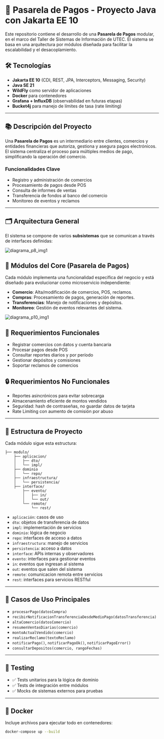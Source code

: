 # 🧾 Pasarela de Pagos - Proyecto Java con Jakarta EE 10

Este repositorio contiene el desarrollo de una **Pasarela de Pagos** modular, en el marco del Taller de Sistemas de Información de UTEC. El sistema se basa en una arquitectura por módulos diseñada para facilitar la escalabilidad y el desacoplamiento.

## 🛠️ Tecnologías

- **Jakarta EE 10** (CDI, REST, JPA, Interceptors, Messaging, Security)
- **Java SE 21**
- **WildFly** como servidor de aplicaciones
- **Docker** para contenedores
- **Grafana + InfluxDB** (observabilidad en futuras etapas)
- **Bucket4j** para manejo de límites de tasa (rate limiting)

---

## 📚 Descripción del Proyecto

Una **Pasarela de Pagos** es un intermediario entre clientes, comercios y entidades financieras que autoriza, gestiona y asegura pagos electrónicos. El sistema centraliza el proceso para múltiples medios de pago, simplificando la operación del comercio.

### Funcionalidades Clave

- Registro y administración de comercios
- Procesamiento de pagos desde POS
- Consulta de informes de ventas
- Transferencia de fondos al banco del comercio
- Monitoreo de eventos y reclamos

---

## 🗂️ Arquitectura General

El sistema se compone de varios **subsistemas** que se comunican a través de interfaces definidas:

![diagrama_p8_img1](https://github.com/user-attachments/assets/a6f87bac-ba3f-4001-8496-d52009a1e129)

## 🔧 Módulos del Core (Pasarela de Pagos)

Cada módulo implementa una funcionalidad específica del negocio y está diseñado para evolucionar como microservicio independiente:

- **Comercio**: Alta/modificación de comercios, POS, reclamos.
- **Compras**: Procesamiento de pagos, generación de reportes.
- **Transferencias**: Manejo de notificaciones y depósitos.
- **Monitoreo**: Gestión de eventos relevantes del sistema.

![diagrama_p10_img1](https://github.com/user-attachments/assets/e0a576ba-9150-4eaf-8106-1190964acb2a)

## 📌 Requerimientos Funcionales

- Registrar comercios con datos y cuenta bancaria
- Procesar pagos desde POS
- Consultar reportes diarios y por período
- Gestionar depósitos y comisiones
- Soportar reclamos de comercios

## 🔒 Requerimientos No Funcionales

- Reportes asincrónicos para evitar sobrecarga
- Almacenamiento eficiente de montos vendidos
- Seguridad: hash de contraseñas, no guardar datos de tarjeta
- Rate Limiting con aumento de comisión por abuso

---

## 🧱 Estructura de Proyecto

Cada módulo sigue esta estructura:


```plaintext
├── modulo/
    ├── aplicacion/
    │   ├── dto/
    │   └── impl/
    ├── dominio
    │   └── repo/
    ├── infraestructura/
    │   └── persistencia/
    ├── interface/
        ├── evento/
        │   ├── in/
        │   └── out/
        └── remote/
            └── rest/
```

- `aplicación`: casos de uso
- `dto`: objetos de transferencia de datos
- `impl`: implementación de servicios
- `dominio`: lógica de negocio
- `repo`: interfaces de acceso a datos
- `infraestructura`: manejo de servicios
- `persistencia`: acceso a datos
- `interface`: APIs internas y observadores
- `evento`: interfaces para gestionar eventos
- `in`: eventos que ingresan al sistema
- `out`: eventos que salen del sistema
- `remote`: comunicacion remota entre servicios
- `rest`: interfaces para servicios RESTful

---

## 🔄 Casos de Uso Principales

- `procesarPago(datosCompra)`
- `recibirNotificacionTransferenciaDesdeMedioPago(datosTransferencia)`
- `altaComercio(datosComercio)`
- `resumenVentasDiarias(comercio)`
- `montoActualVendido(comercio)`
- `realizarReclamo(textoReclamo)`
- `notificarPago()`, `notificarPagoOk()`, `notificarPagoError()`
- `consultarDepositos(comercio, rangoFechas)`

---

## 🧪 Testing

- ✅ Tests unitarios para la lógica de dominio
- ✅ Tests de integración entre módulos
- ✅ Mocks de sistemas externos para pruebas

---

## 🐳 Docker

Incluye archivos para ejecutar todo en contenedores:

```bash
docker-compose up --build

